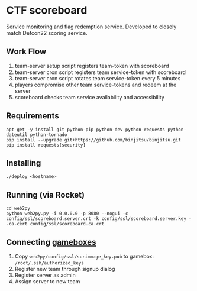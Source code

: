 # CTF scoreboard

Service monitoring and flag redemption service. Developed to closely match Defcon22 scoring service.

## Work Flow

1. team-server setup script registers team-token with scoreboard
1. team-server cron script registers team service-token with scoreboard
1. team-server cron script rotates team service-token every 5 minutes
1. players compromise other team service-tokens and redeem at the server
1. scoreboard checks team service availability and accessibility

## Requirements

	apt-get -y install git python-pip python-dev python-requests python-dateutil python-tornado
	pip install --upgrade git+https://github.com/binjitsu/binjitsu.git
	pip install requests[security]

## Installing

    ./deploy <hostname>

## Running (via Rocket)

    cd web2py
    python web2py.py -i 0.0.0.0 -p 8080 --nogui -c config/ssl/scoreboard.server.crt -k config/ssl/scoreboard.server.key --ca-cert config/ssl/scoreboard.ca.crt

## Connecting [gameboxes](https://github.com/ShySec/scrimmage-dc22-gamebox)

1. Copy `web2py/config/ssl/scrimmage_key.pub` to gamebox: `/root/.ssh/authorized_keys`
1. Register new team through signup dialog
1. Register server as admin
1. Assign server to new team
